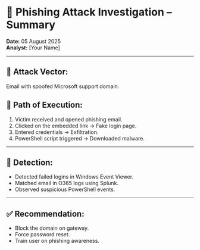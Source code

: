 # 🔐 Phishing Attack Investigation – Summary

**Date:** 05 August 2025  
**Analyst:** [Your Name]

---

## 🧪 Attack Vector:
Email with spoofed Microsoft support domain.

## 🧭 Path of Execution:
1. Victim received and opened phishing email.
2. Clicked on the embedded link → Fake login page.
3. Entered credentials → Exfiltration.
4. PowerShell script triggered → Downloaded malware.

---

## 🧰 Detection:
- Detected failed logins in Windows Event Viewer.
- Matched email in O365 logs using Splunk.
- Observed suspicious PowerShell events.

---

## ✅ Recommendation:
- Block the domain on gateway.
- Force password reset.
- Train user on phishing awareness.
